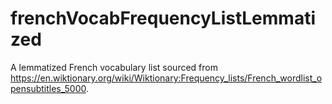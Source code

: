 # frenchVocabFrequencyListLemmatized
A lemmatized French vocabulary list sourced from https://en.wiktionary.org/wiki/Wiktionary:Frequency_lists/French_wordlist_opensubtitles_5000. 
